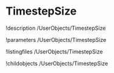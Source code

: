 <!-- MOOSE Documentation Stub: Remove this when content is added. -->

# TimestepSize
!description /UserObjects/TimestepSize

!parameters /UserObjects/TimestepSize

!listingfiles /UserObjects/TimestepSize

!childobjects /UserObjects/TimestepSize
